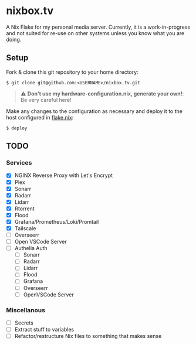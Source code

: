 # nixbox.tv 

A Nix Flake for my personal media server. Currently, it is a work-in-progress and not suited for re-use on other systems unless you know what you are doing.

## Setup

Fork & clone this git repository to your home directory:

```shell
$ git clone git@github.com:<USERNAME>/nixbox.tv.git 
```

> :warning: **Don't use my hardware-configuration.nix, generate your own!**: Be very careful here!

Make any changes to the configuration as necessary and deploy it to the host configured in [flake.nix](./flake.nix):

```shell
$ deploy
```

## TODO

### Services
- [x] NGINX Reverse Proxy with Let's Encrypt
- [x] Plex
- [x] Sonarr
- [x] Radarr
- [x] Lidarr
- [X] Rtorrent
- [X] Flood
- [x] Grafana/Prometheus/Loki/Promtail
- [X] Tailscale
- [ ] Overseerr
- [ ] Open VSCode Server
- [ ] Authelia Auth
  - [ ] Sonarr
  - [ ] Radarr
  - [ ] Lidarr
  - [ ] Flood
  - [ ] Grafana
  - [ ] Overseerr
  - [ ] OpenVSCode Server
### Miscellanous
- [ ] Secrets
- [ ] Extract stuff to variables
- [ ] Refactor/restructure Nix files to something that makes sense
